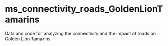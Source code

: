 # ms_connectivity_roads_GoldenLionTamarins
Data and code for analyzing the connectivity and the impact of roads on Golden Lion Tamarins
